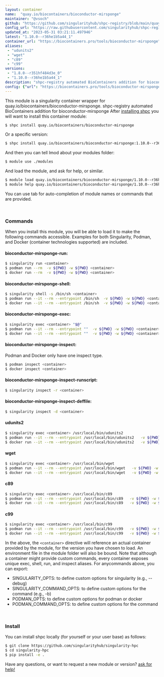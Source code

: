 ```yaml
---
layout: container
name:  "quay.io/biocontainers/bioconductor-mirsponge"
maintainer: "@vsoch"
github: "https://github.com/singularityhub/shpc-registry/blob/main/quay.io/biocontainers/bioconductor-mirsponge/container.yaml"
config_url: "https://raw.githubusercontent.com/singularityhub/shpc-registry/main/quay.io/biocontainers/bioconductor-mirsponge/container.yaml"
updated_at: "2023-05-31 03:21:11.497946"
latest: "1.10.0--r36he1b5a44_1"
container_url: "https://biocontainers.pro/tools/bioconductor-mirsponge"
aliases:
 - "udunits2"
 - "wget"
 - "c89"
 - "c99"
versions:
 - "1.8.0--r351hf484d3e_0"
 - "1.10.0--r36he1b5a44_1"
description: "shpc-registry automated BioContainers addition for bioconductor-mirsponge"
config: {"url": "https://biocontainers.pro/tools/bioconductor-mirsponge", "maintainer": "@vsoch", "description": "shpc-registry automated BioContainers addition for bioconductor-mirsponge", "latest": {"1.10.0--r36he1b5a44_1": "sha256:86ad53c2d4d81eb541ec3ddae682d271929f24cca59156ac6993ddf837b2ad99"}, "tags": {"1.8.0--r351hf484d3e_0": "sha256:55b0612f8165d9829a6031fe013ba5751c29e0fc240fd351a3244338ec371960", "1.10.0--r36he1b5a44_1": "sha256:86ad53c2d4d81eb541ec3ddae682d271929f24cca59156ac6993ddf837b2ad99"}, "docker": "quay.io/biocontainers/bioconductor-mirsponge", "aliases": {"udunits2": "/usr/local/bin/udunits2", "wget": "/usr/local/bin/wget", "c89": "/usr/local/bin/c89", "c99": "/usr/local/bin/c99"}}
---
```


This module is a singularity container wrapper for quay.io/biocontainers/bioconductor-mirsponge.
shpc-registry automated BioContainers addition for bioconductor-mirsponge
After [installing shpc](#install) you will want to install this container module:


```bash
$ shpc install quay.io/biocontainers/bioconductor-mirsponge
```

Or a specific version:

```bash
$ shpc install quay.io/biocontainers/bioconductor-mirsponge:1.10.0--r36he1b5a44_1
```

And then you can tell lmod about your modules folder:

```bash
$ module use ./modules
```

And load the module, and ask for help, or similar.

```bash
$ module load quay.io/biocontainers/bioconductor-mirsponge/1.10.0--r36he1b5a44_1
$ module help quay.io/biocontainers/bioconductor-mirsponge/1.10.0--r36he1b5a44_1
```

You can use tab for auto-completion of module names or commands that are provided.

<br>

### Commands

When you install this module, you will be able to load it to make the following commands accessible.
Examples for both Singularity, Podman, and Docker (container technologies supported) are included.

#### bioconductor-mirsponge-run:

```bash
$ singularity run <container>
$ podman run --rm  -v ${PWD} -w ${PWD} <container>
$ docker run --rm  -v ${PWD} -w ${PWD} <container>
```

#### bioconductor-mirsponge-shell:

```bash
$ singularity shell -s /bin/sh <container>
$ podman run --it --rm --entrypoint /bin/sh  -v ${PWD} -w ${PWD} <container>
$ docker run --it --rm --entrypoint /bin/sh  -v ${PWD} -w ${PWD} <container>
```

#### bioconductor-mirsponge-exec:

```bash
$ singularity exec <container> "$@"
$ podman run --it --rm --entrypoint ""  -v ${PWD} -w ${PWD} <container> "$@"
$ docker run --it --rm --entrypoint ""  -v ${PWD} -w ${PWD} <container> "$@"
```

#### bioconductor-mirsponge-inspect:

Podman and Docker only have one inspect type.

```bash
$ podman inspect <container>
$ docker inspect <container>
```

#### bioconductor-mirsponge-inspect-runscript:

```bash
$ singularity inspect -r <container>
```

#### bioconductor-mirsponge-inspect-deffile:

```bash
$ singularity inspect -d <container>
```


#### udunits2

```bash
$ singularity exec <container> /usr/local/bin/udunits2
$ podman run --it --rm --entrypoint /usr/local/bin/udunits2   -v ${PWD} -w ${PWD} <container> -c " $@"
$ docker run --it --rm --entrypoint /usr/local/bin/udunits2   -v ${PWD} -w ${PWD} <container> -c " $@"
```


#### wget

```bash
$ singularity exec <container> /usr/local/bin/wget
$ podman run --it --rm --entrypoint /usr/local/bin/wget   -v ${PWD} -w ${PWD} <container> -c " $@"
$ docker run --it --rm --entrypoint /usr/local/bin/wget   -v ${PWD} -w ${PWD} <container> -c " $@"
```


#### c89

```bash
$ singularity exec <container> /usr/local/bin/c89
$ podman run --it --rm --entrypoint /usr/local/bin/c89   -v ${PWD} -w ${PWD} <container> -c " $@"
$ docker run --it --rm --entrypoint /usr/local/bin/c89   -v ${PWD} -w ${PWD} <container> -c " $@"
```


#### c99

```bash
$ singularity exec <container> /usr/local/bin/c99
$ podman run --it --rm --entrypoint /usr/local/bin/c99   -v ${PWD} -w ${PWD} <container> -c " $@"
$ docker run --it --rm --entrypoint /usr/local/bin/c99   -v ${PWD} -w ${PWD} <container> -c " $@"
```



In the above, the `<container>` directive will reference an actual container provided
by the module, for the version you have chosen to load. An environment file in the
module folder will also be bound. Note that although a container
might provide custom commands, every container exposes unique exec, shell, run, and
inspect aliases. For anycommands above, you can export:

 - SINGULARITY_OPTS: to define custom options for singularity (e.g., --debug)
 - SINGULARITY_COMMAND_OPTS: to define custom options for the command (e.g., -b)
 - PODMAN_OPTS: to define custom options for podman or docker
 - PODMAN_COMMAND_OPTS: to define custom options for the command

<br>

### Install

You can install shpc locally (for yourself or your user base) as follows:

```bash
$ git clone https://github.com/singularityhub/singularity-hpc
$ cd singularity-hpc
$ pip install -e .
```

Have any questions, or want to request a new module or version? [ask for help!](https://github.com/singularityhub/singularity-hpc/issues)